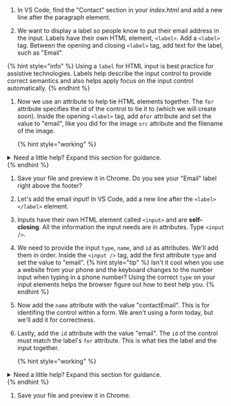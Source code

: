 1. In VS Code, find the "Contact" section in your _index.html_ and add a new line after the paragraph element.

1. We want to display a label so people know to put their email address in the input. Labels have their own HTML element, `<label>`. Add a `<label>` tag. Between the opening and closing `<label>` tag, add text for the label, such as "Email".

  {% hint style="info" %}
Using a `label` for HTML input is best practice for assistive technologies. Labels help describe the input control to provide correct semantics and also helps apply focus on the input control automatically.
  {% endhint %}

1. Now we use an attribute to help tie HTML elements together. The `for` attribute specifies the id of the control to tie it to (which we will create soon). Inside the opening `<label>` tag, add a`for` attribute and set the value to "email", like you did for the image `src` attribute and the filename of the image. 

   {% hint style="working" %}
<details>
<summary>
Need a little help? Expand this section for guidance. 
</summary> 
Inside the opening <code>&lt;label&gt;</code> tag, type <code>for="email"</code>. Your code should look like this
<pre>
<code class="lang-html">
&lt;label for="email"&gt;Email&lt;/label&gt;
</code>
</pre>
</details>
   {% endhint %}

1. Save your file and preview it in Chrome. Do you see your "Email" label right above the footer?

1. Let's add the email input! In VS Code, add a new line after the `<label></label>` element.

1. Inputs have their own HTML element called `<input>` and are **self-closing**. All the information the input needs are in attributes. Type `<input />`. 

1. We need to provide the input `type`, `name`, and `id` as attributes. We'll add them in order. Inside the `<input />` tag, add the first attribute `type` and set the value to "email".
    {% hint style="tip" %}
Isn't it cool when you use a website from your phone and the keyboard changes to the number input when typing in a phone number? Using the correct `type` on your input elements helps the browser figure out how to best help you.
    {% endhint %}

1. Now add the `name` attribute with the value "contactEmail". This is for identifing the control within a form. We aren't using a form today, but we'll add it for correctness. 

1. Lastly, add the `id` attribute with the value "email". The `id` of the control must match the label's `for` attribute. This is what ties the label and the input together. 

   {% hint style="working" %}
<details>
<summary>
Need a little help? Expand this section for guidance. 
</summary> 
All these attribute instructions can be confusing. Double check your input element. Your code should look like this
<pre>
<code class="lang-html">
&lt;label for="email"&gt;Email&lt;/label&gt;
&lt;input type="email" name="contactEmail" id="email" /&gt;
</code>
</pre>
</details>
   {% endhint %}

1. Save your file and preview it in Chrome.
